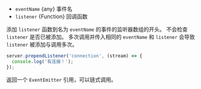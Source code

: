 <!-- YAML
added: v6.0.0
-->

* `eventName` {any} 事件名
* `listener` {Function} 回调函数

添加 `listener` 函数到名为 `eventName` 的事件的监听器数组的开头。
不会检查 `listener` 是否已被添加。
多次调用并传入相同的 `eventName` 和 `listener` 会导致 `listener` 被添加与调用多次。

```js
server.prependListener('connection', (stream) => {
  console.log('有连接！');
});
```

返回一个 `EventEmitter` 引用，可以链式调用。

